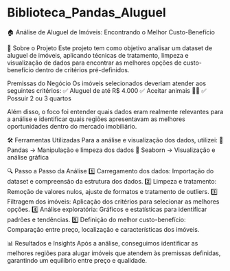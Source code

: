 # Biblioteca_Pandas_Aluguel

🏠 Análise de Aluguel de Imóveis: Encontrando o Melhor Custo-Benefício

📌 Sobre o Projeto
Este projeto tem como objetivo analisar um dataset de aluguel de imóveis, aplicando técnicas de tratamento, limpeza e visualização de dados para encontrar as melhores opções de custo-benefício dentro de critérios pré-definidos.

Premissas do Negócio
Os imóveis selecionados deveriam atender aos seguintes critérios:
✅ Aluguel de até R$ 4.000
✅ Aceitar animais 🐶🐱
✅ Possuir 2 ou 3 quartos

Além disso, o foco foi entender quais dados eram realmente relevantes para a análise e identificar quais regiões apresentavam as melhores oportunidades dentro do mercado imobiliário.

🛠 Ferramentas Utilizadas
Para a análise e visualização dos dados, utilizei:
📌 Pandas → Manipulação e limpeza dos dados
📌 Seaborn → Visualização e análise gráfica

🔍 Passo a Passo da Análise
1️⃣ Carregamento dos dados: Importação do dataset e compreensão da estrutura dos dados.
2️⃣ Limpeza e tratamento: Remoção de valores nulos, ajuste de formatos e tratamento de outliers.
3️⃣ Filtragem dos imóveis: Aplicação dos critérios para selecionar as melhores opções.
4️⃣ Análise exploratória: Gráficos e estatísticas para identificar padrões e tendências.
5️⃣ Definição do melhor custo-benefício: Comparação entre preço, localização e características dos imóveis.

📊 Resultados e Insights
Após a análise, conseguimos identificar as melhores regiões para alugar imóveis que atendem às premissas definidas, garantindo um equilíbrio entre preço e qualidade.
